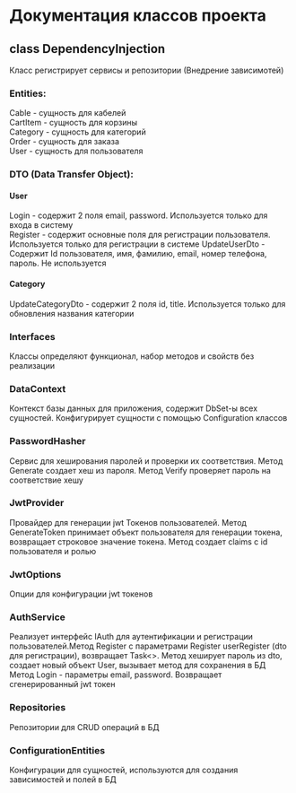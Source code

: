 # Документация классов проекта 
## class DependencyInjection
Класс регистрирует сервисы и репозитории (Внедрение зависимотей)
### Entities:
Cable - сущность для кабелей    
CartItem - сущность для корзины     
Category - сущность для категорий   
Order - сущность для заказа     
User - сущность для пользователя

### DTO (Data Transfer Object):
#### User   
Login - содержит 2 поля email, password. Используется только для входа в систему    
Register - содержит основные поля для регистрации пользователя. Используется только для регистрации в системе
UpdateUserDto - Содержит Id пользователя, имя, фамилию, email, номер телефона, пароль. Не используется
#### Category
UpdateCategoryDto - содержит 2 поля id, title. Используется только для обновления названия категории

### Interfaces
Классы определяют функционал, набор методов и свойств без реализации

### DataContext
Контекст базы данных для приложения, содержит DbSet-ы всех сущностей. Конфигурирует сущности с помощью Configuration классов
### PasswordHasher 
Сервис для хеширования паролей и проверки их соответствия. Метод Generate создает хеш из пароля. Метод Verify проверяет пароль на соответствие хешу
### JwtProvider
Провайдер для генерации jwt Токенов пользователей. Метод GenerateToken принимает объект пользователя для генерации токена, возвращает строковое значение токена. Метод создает claims с id пользователя и ролью
### JwtOptions
Опции для конфигурации jwt токенов
### AuthService 
Реализует интерфейс IAuth для аутентификации и регистрации пользователей.Метод Register с параметрами Register userRegister (dto для регистрации), возвращает Task<>. Метод хеширует пароль из dto, создает новый объект User, вызывает метод для сохранения в БД   
Метод Login - параметры email, password. Возвращает сгенерированный jwt токен 
### Repositories 
Репозитории для CRUD операций в БД
### ConfigurationEntities 
Конфигурации для сущностей, используются для создания зависимостей и полей в БД

